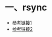 # 一、rsync

- [参考链接1](https://blog.csdn.net/m0_52804748/article/details/123472811?ops_request_misc=%257B%2522request%255Fid%2522%253A%2522165595491116781667816632%2522%252C%2522scm%2522%253A%252220140713.130102334..%2522%257D&request_id=165595491116781667816632&biz_id=0&utm_medium=distribute.pc_search_result.none-task-blog-2~all~baidu_landing_v2~default-6-123472811-null-null.142^v20^pc_rank_34,157^v15^new_3&utm_term=rsync&spm=1018.2226.3001.4187)
- [参考链接2](https://blog.csdn.net/weixin_47062656/article/details/123239832?spm=1001.2101.3001.6650.1&utm_medium=distribute.pc_relevant.none-task-blog-2%7Edefault%7ECTRLIST%7Edefault-1-123239832-blog-123472811.pc_relevant_blogantidownloadv1&depth_1-utm_source=distribute.pc_relevant.none-task-blog-2%7Edefault%7ECTRLIST%7Edefault-1-123239832-blog-123472811.pc_relevant_blogantidownloadv1&utm_relevant_index=2)


